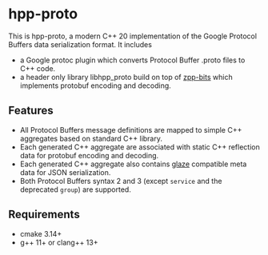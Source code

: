# hpp-proto

This is hpp-proto, a modern C++ 20 implementation of the Google Protocol Buffers data serialization format. It includes 

* a Google protoc plugin which converts Protocol Buffer .proto files to C++ code. 
* a header only library libhpp_proto build on top of [zpp-bits](https://github.com/eyalz800/zpp_bits) which implements protobuf encoding and decoding.


## Features
* All Protocol Buffers message definitions are mapped to simple C++ aggregates based on standard C++ library.
* Each generated C++ aggregate are associated with static C++ reflection data for protobuf encoding and decoding.
* Each generated C++ aggregate also contains [glaze](https://github.com/stephenberry/glaze) compatible meta data for JSON serialization.
* Both Protocol Buffers syntax 2 and 3 (except `service` and the deprecated `group`) are supported.


## Requirements
* cmake 3.14+
* g++ 11+ or clang++ 13+

